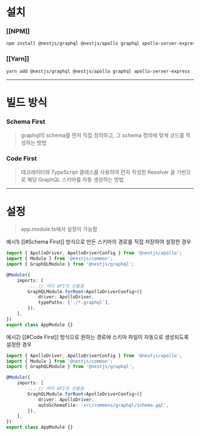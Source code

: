 # 설치
### [[NPM]]
```bash
npm install @nestjs/graphql @nestjs/apollo graphql apollo-server-express
```

### [[Yarn]]
```bash
yarn add @nestjs/graphql @nestjs/apollo graphql apollo-server-express
```

--- 

# 빌드 방식

###  Schema First
> graphql의 schema를 먼저 직접 정의하고, 그 schema 정의에 맞게 코드를 작성하는 방법

### Code First
> 데코레이터와 TypeScript 클래스를 사용하여 먼저 작성한 Resolver 을 기반으로 해당 GraphQL 스키마를 자동 생성하는 방법

--- 

# 설정

> app.module.ts에서 설정이 가능함

예시1) [[#Schema First]] 방식으로 만든 스키마의 경로를 직접 저장하여 설정한 경우
```typescript
import { ApolloDriver, ApolloDriverConfig } from '@nestjs/apollo'; 
import { Module } from '@nestjs/common'; 
import { GraphQLModule } from '@nestjs/graphql'; 

@Module({ 
	imports: [ 
		... // 여러 API의 모듈들
		GraphQLModule.forRoot<ApolloDriverConfig>({ 
			driver: ApolloDriver, 
			typePaths: ['./*.graphql'],
		}),
	],
})
export class AppModule {}
```

예시2) [[#Code First]] 방식으로 원하는 경로에 스키마 파일이 자동으로 생성되도록 설정한 경우
```typescript
import { ApolloDriver, ApolloDriverConfig } from '@nestjs/apollo'; 
import { Module } from '@nestjs/common'; 
import { GraphQLModule } from '@nestjs/graphql'; 

@Module({ 
	imports: [ 
		... // 여러 API의 모듈들
		GraphQLModule.forRoot<ApolloDriverConfig>({ 
			driver: ApolloDriver, 
			autoSchemaFile: 'src/commons/graphql/schema.gql',
		}),
	],
})
export class AppModule {}
```